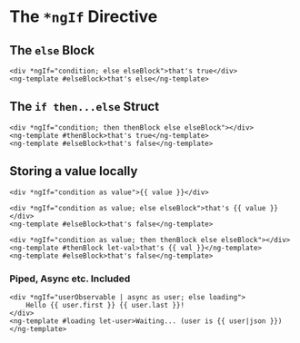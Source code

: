 # The `*ngIf` Directive

## The `else` Block

```
<div *ngIf="condition; else elseBlock">that's true</div>
<ng-template #elseBlock>that's else</ng-template>
```

## The `if then...else` Struct

```
<div *ngIf="condition; then thenBlock else elseBlock"></div>
<ng-template #thenBlock>that's true</ng-template>
<ng-template #elseBlock>that's false</ng-template>
```

## Storing a value locally

```
<div *ngIf="condition as value">{{ value }}</div>
```

```
<div *ngIf="condition as value; else elseBlock">that's {{ value }}</div>
<ng-template #elseBlock>that's false</ng-template>
```

```
<div *ngIf="condition as value; then thenBlock else elseBlock"></div>
<ng-template #thenBlock let-val>that's {{ val }}</ng-template>
<ng-template #elseBlock>that's false</ng-template>
```

### Piped, Async etc. Included

```
<div *ngIf="userObservable | async as user; else loading">
	Hello {{ user.first }} {{ user.last }}!
</div>
<ng-template #loading let-user>Waiting... (user is {{ user|json }})</ng-template>
```